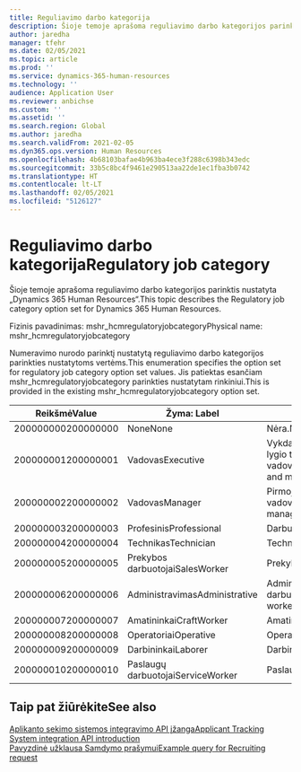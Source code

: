 ```yaml
---
title: Reguliavimo darbo kategorija
description: Šioje temoje aprašoma reguliavimo darbo kategorijos parinktis nustatyta „Dynamics 365 Human Resources“.
author: jaredha
manager: tfehr
ms.date: 02/05/2021
ms.topic: article
ms.prod: ''
ms.service: dynamics-365-human-resources
ms.technology: ''
audience: Application User
ms.reviewer: anbichse
ms.custom: ''
ms.assetid: ''
ms.search.region: Global
ms.author: jaredha
ms.search.validFrom: 2021-02-05
ms.dyn365.ops.version: Human Resources
ms.openlocfilehash: 4b68103bafae4b963ba4ece3f288c6398b343edc
ms.sourcegitcommit: 33b5c8bc4f9461e290513aa22de1ec1fba3b0742
ms.translationtype: HT
ms.contentlocale: lt-LT
ms.lasthandoff: 02/05/2021
ms.locfileid: "5126127"
---
```

# <a name="regulatory-job-category"></a><span data-ttu-id="baaca-103">Reguliavimo darbo kategorija</span><span class="sxs-lookup"><span data-stu-id="baaca-103">Regulatory job category</span></span>

<span data-ttu-id="baaca-104">Šioje temoje aprašoma reguliavimo darbo kategorijos parinktis nustatyta „Dynamics 365 Human Resources“.</span><span class="sxs-lookup"><span data-stu-id="baaca-104">This topic describes the Regulatory job category option set for Dynamics 365 Human Resources.</span></span>

<span data-ttu-id="baaca-105">Fizinis pavadinimas: mshr_hcmregulatoryjobcategory</span><span class="sxs-lookup"><span data-stu-id="baaca-105">Physical name: mshr_hcmregulatoryjobcategory</span></span>

<span data-ttu-id="baaca-106">Numeravimo nurodo parinktį nustatytą reguliavimo darbo kategorijos parinkties nustatytoms vertėms.</span><span class="sxs-lookup"><span data-stu-id="baaca-106">This enumeration specifies the option set for regulatory job category option set values.</span></span> <span data-ttu-id="baaca-107">Jis patiektas esančiam mshr_hcmregulatoryjobcategory parinkties nustatytam rinkiniui.</span><span class="sxs-lookup"><span data-stu-id="baaca-107">This is provided in the existing mshr_hcmregulatoryjobcategory option set.</span></span>

| <span data-ttu-id="baaca-108">Reikšmė</span><span class="sxs-lookup"><span data-stu-id="baaca-108">Value</span></span> | <span data-ttu-id="baaca-109">Žyma: </span><span class="sxs-lookup"><span data-stu-id="baaca-109">Label</span></span> | <span data-ttu-id="baaca-110">aprašymas</span><span class="sxs-lookup"><span data-stu-id="baaca-110">Description</span></span> |
| --- | --- | --- |
| <span data-ttu-id="baaca-111">200000000</span><span class="sxs-lookup"><span data-stu-id="baaca-111">200000000</span></span> | <span data-ttu-id="baaca-112">None</span><span class="sxs-lookup"><span data-stu-id="baaca-112">None</span></span> | <span data-ttu-id="baaca-113">Nėra.</span><span class="sxs-lookup"><span data-stu-id="baaca-113">None.</span></span> |
| <span data-ttu-id="baaca-114">200000001</span><span class="sxs-lookup"><span data-stu-id="baaca-114">200000001</span></span> | <span data-ttu-id="baaca-115">Vadovas</span><span class="sxs-lookup"><span data-stu-id="baaca-115">Executive</span></span> | <span data-ttu-id="baaca-116">Vykdančiojo vyriausiojo darbuotojo lygio tarnautojai ir vadovai.</span><span class="sxs-lookup"><span data-stu-id="baaca-116">Executive/Senior level officials and managers.</span></span> |
| <span data-ttu-id="baaca-117">200000002</span><span class="sxs-lookup"><span data-stu-id="baaca-117">200000002</span></span> | <span data-ttu-id="baaca-118">Vadovas</span><span class="sxs-lookup"><span data-stu-id="baaca-118">Manager</span></span> | <span data-ttu-id="baaca-119">Pirmojo ar vidurinio lygio tarnautojai ir vadovai.</span><span class="sxs-lookup"><span data-stu-id="baaca-119">First/Mid level officials and managers.</span></span> |
| <span data-ttu-id="baaca-120">200000003</span><span class="sxs-lookup"><span data-stu-id="baaca-120">200000003</span></span> | <span data-ttu-id="baaca-121">Profesinis</span><span class="sxs-lookup"><span data-stu-id="baaca-121">Professional</span></span> | <span data-ttu-id="baaca-122">Darbuotojai.</span><span class="sxs-lookup"><span data-stu-id="baaca-122">Professionals.</span></span> |
| <span data-ttu-id="baaca-123">200000004</span><span class="sxs-lookup"><span data-stu-id="baaca-123">200000004</span></span> | <span data-ttu-id="baaca-124">Technikas</span><span class="sxs-lookup"><span data-stu-id="baaca-124">Technician</span></span> | <span data-ttu-id="baaca-125">Technikai.</span><span class="sxs-lookup"><span data-stu-id="baaca-125">Technicians.</span></span> |
| <span data-ttu-id="baaca-126">200000005</span><span class="sxs-lookup"><span data-stu-id="baaca-126">200000005</span></span> | <span data-ttu-id="baaca-127">Prekybos darbuotojai</span><span class="sxs-lookup"><span data-stu-id="baaca-127">SalesWorker</span></span> | <span data-ttu-id="baaca-128">Prekybos darbuotojai.</span><span class="sxs-lookup"><span data-stu-id="baaca-128">Sales workers.</span></span> |
| <span data-ttu-id="baaca-129">200000006</span><span class="sxs-lookup"><span data-stu-id="baaca-129">200000006</span></span> | <span data-ttu-id="baaca-130">Administravimas</span><span class="sxs-lookup"><span data-stu-id="baaca-130">Administrative</span></span> | <span data-ttu-id="baaca-131">Administracinės pagalbos darbuotojai.</span><span class="sxs-lookup"><span data-stu-id="baaca-131">Administrative support workers.</span></span> |
| <span data-ttu-id="baaca-132">200000007</span><span class="sxs-lookup"><span data-stu-id="baaca-132">200000007</span></span> | <span data-ttu-id="baaca-133">Amatininkai</span><span class="sxs-lookup"><span data-stu-id="baaca-133">CraftWorker</span></span> | <span data-ttu-id="baaca-134">Amatininkai.</span><span class="sxs-lookup"><span data-stu-id="baaca-134">Craft workers.</span></span> |
| <span data-ttu-id="baaca-135">200000008</span><span class="sxs-lookup"><span data-stu-id="baaca-135">200000008</span></span> | <span data-ttu-id="baaca-136">Operatoriai</span><span class="sxs-lookup"><span data-stu-id="baaca-136">Operative</span></span> | <span data-ttu-id="baaca-137">Operatoriai.</span><span class="sxs-lookup"><span data-stu-id="baaca-137">Operatives.</span></span> |
| <span data-ttu-id="baaca-138">200000009</span><span class="sxs-lookup"><span data-stu-id="baaca-138">200000009</span></span> | <span data-ttu-id="baaca-139">Darbininkai</span><span class="sxs-lookup"><span data-stu-id="baaca-139">Laborer</span></span> | <span data-ttu-id="baaca-140">Darbininkai/Padėjėjai.</span><span class="sxs-lookup"><span data-stu-id="baaca-140">Laborers/Helpers.</span></span> |
| <span data-ttu-id="baaca-141">200000010</span><span class="sxs-lookup"><span data-stu-id="baaca-141">200000010</span></span> | <span data-ttu-id="baaca-142">Paslaugų darbuotojai</span><span class="sxs-lookup"><span data-stu-id="baaca-142">ServiceWorker</span></span> | <span data-ttu-id="baaca-143">Paslaugų darbuotojai.</span><span class="sxs-lookup"><span data-stu-id="baaca-143">Service workers.</span></span> |

## <a name="see-also"></a><span data-ttu-id="baaca-144">Taip pat žiūrėkite</span><span class="sxs-lookup"><span data-stu-id="baaca-144">See also</span></span>

[<span data-ttu-id="baaca-145">Aplikanto sekimo sistemos integravimo API įžanga</span><span class="sxs-lookup"><span data-stu-id="baaca-145">Applicant Tracking System integration API introduction</span></span>](hr-admin-integration-ats-api-introduction.md)<br>
[<span data-ttu-id="baaca-146">Pavyzdinė užklausa Samdymo prašymui</span><span class="sxs-lookup"><span data-stu-id="baaca-146">Example query for Recruiting request</span></span>](hr-admin-integration-ats-api-recruiting-request-example-query.md)
